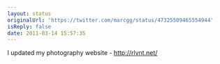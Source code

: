 ```yaml
---
layout: status
originalUrl: 'https://twitter.com/marcgg/status/47325509465554944'
isReply: false
date: 2011-03-14 15:57:35
---
```


I updated my photography website - http://rlvnt.net/

